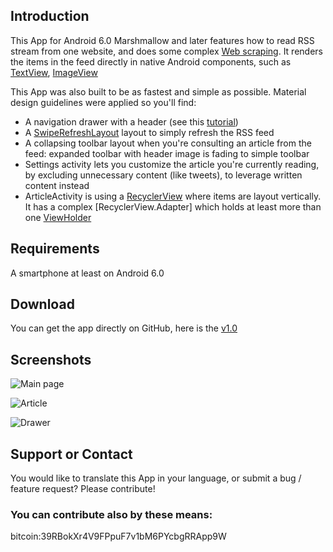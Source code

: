 ## Introduction

This App for Android 6.0 Marshmallow and later features how to read RSS stream from one website, and does some complex [Web scraping](https://en.wikipedia.org/wiki/Web_scraping). It renders the items in the feed directly in native Android components, such as [TextView](https://developer.android.com/reference/android/widget/TextView.html), [ImageView](https://developer.android.com/reference/android/widget/ImageView.html)

This App was also built to be as fastest and simple as possible. Material design guidelines were applied so you'll find:
* A navigation drawer with a header (see this [tutorial](https://developer.android.com/training/implementing-navigation/nav-drawer.html))
* A [SwipeRefreshLayout](https://developer.android.com/reference/android/support/v4/widget/SwipeRefreshLayout.html) layout to simply refresh the RSS feed
* A collapsing toolbar layout when you're consulting an article from the feed: expanded toolbar with header image is fading to simple toolbar
* Settings activity lets you customize the article you're currently reading, by excluding unnecessary content (like tweets), to leverage written content instead
* ArticleActivity is using a [RecyclerView](https://developer.android.com/reference/android/support/v7/widget/RecyclerView.html) where items are layout vertically. It has a complex [RecyclerView.Adapter] which holds at least more than one [ViewHolder](https://developer.android.com/reference/android/support/v7/widget/RecyclerView.ViewHolder.html)

## Requirements

A smartphone at least on Android 6.0

## Download

You can get the app directly on GitHub, here is the [v1.0](https://github.com/MBach/LeMondeRssReader/releases/download/v1.0/LeMondeRssReader-1.0.apk)

## Screenshots
![Main page](https://raw.githubusercontent.com/MBach/LeMondeRssReader/gh-pages/screenshots/main.png)

![Article](https://raw.githubusercontent.com/MBach/LeMondeRssReader/gh-pages/screenshots/article.png)

![Drawer](https://raw.githubusercontent.com/MBach/LeMondeRssReader/gh-pages/screenshots/drawer.png)

## Support or Contact

You would like to translate this App in your language, or submit a bug / feature request? Please contribute!

### You can contribute also by these means:

bitcoin:39RBokXr4V9FPpuF7v1bM6PYcbgRRApp9W
